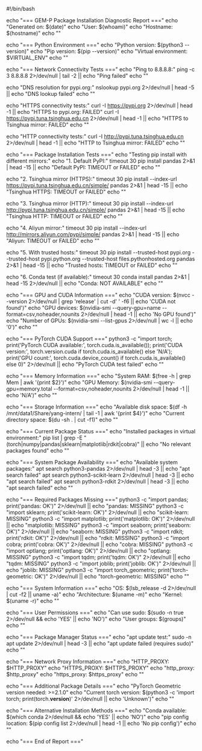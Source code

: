#!/bin/bash

echo "=== GEM-P Package Installation Diagnostic Report ==="
echo "Generated on: $(date)"
echo "User: $(whoami)"
echo "Hostname: $(hostname)"
echo ""

echo "=== Python Environment ==="
echo "Python version: $(python3 --version)"
echo "Pip version: $(pip --version)"
echo "Virtual environment: $VIRTUAL_ENV"
echo ""

echo "=== Network Connectivity Tests ==="
echo "Ping to 8.8.8.8:"
ping -c 3 8.8.8.8 2>/dev/null | tail -2 || echo "Ping failed"
echo ""

echo "DNS resolution for pypi.org:"
nslookup pypi.org 2>/dev/null | head -5 || echo "DNS lookup failed"
echo ""

echo "HTTPS connectivity tests:"
curl -I https://pypi.org 2>/dev/null | head -1 || echo "HTTPS to pypi.org: FAILED"
curl -I https://pypi.tuna.tsinghua.edu.cn 2>/dev/null | head -1 || echo "HTTPS to Tsinghua mirror: FAILED"
echo ""

echo "HTTP connectivity tests:"
curl -I http://pypi.tuna.tsinghua.edu.cn 2>/dev/null | head -1 || echo "HTTP to Tsinghua mirror: FAILED"
echo ""

echo "=== Package Installation Tests ==="
echo "Testing pip install with different mirrors:"
echo "1. Default PyPI:"
timeout 30 pip install pandas 2>&1 | head -15 || echo "Default PyPI: TIMEOUT or FAILED"
echo ""

echo "2. Tsinghua mirror (HTTPS):"
timeout 30 pip install --index-url https://pypi.tuna.tsinghua.edu.cn/simple/ pandas 2>&1 | head -15 || echo "Tsinghua HTTPS: TIMEOUT or FAILED"
echo ""

echo "3. Tsinghua mirror (HTTP):"
timeout 30 pip install --index-url http://pypi.tuna.tsinghua.edu.cn/simple/ pandas 2>&1 | head -15 || echo "Tsinghua HTTP: TIMEOUT or FAILED"
echo ""

echo "4. Aliyun mirror:"
timeout 30 pip install --index-url http://mirrors.aliyun.com/pypi/simple/ pandas 2>&1 | head -15 || echo "Aliyun: TIMEOUT or FAILED"
echo ""

echo "5. With trusted hosts:"
timeout 30 pip install --trusted-host pypi.org --trusted-host pypi.python.org --trusted-host files.pythonhosted.org pandas 2>&1 | head -15 || echo "Trusted hosts: TIMEOUT or FAILED"
echo ""

echo "6. Conda test (if available):"
timeout 30 conda install pandas 2>&1 | head -15 2>/dev/null || echo "Conda: NOT AVAILABLE"
echo ""

echo "=== GPU and CUDA Information ==="
echo "CUDA version: $(nvcc --version 2>/dev/null | grep 'release' | cut -d' ' -f6 || echo 'CUDA not found')"
echo "GPU devices: $(nvidia-smi --query-gpu=name --format=csv,noheader,nounits 2>/dev/null | head -1 || echo 'No GPU found')"
echo "Number of GPUs: $(nvidia-smi --list-gpus 2>/dev/null | wc -l || echo '0')"
echo ""

echo "=== PyTorch CUDA Support ==="
python3 -c "import torch; print('PyTorch CUDA available:', torch.cuda.is_available()); print('CUDA version:', torch.version.cuda if torch.cuda.is_available() else 'N/A'); print('GPU count:', torch.cuda.device_count() if torch.cuda.is_available() else 0)" 2>/dev/null || echo "PyTorch CUDA test failed"
echo ""

echo "=== Memory Information ==="
echo "System RAM: $(free -h | grep Mem | awk '{print $2}')"
echo "GPU Memory: $(nvidia-smi --query-gpu=memory.total --format=csv,noheader,nounits 2>/dev/null | head -1 || echo 'N/A')"
echo ""

echo "=== Storage Information ==="
echo "Available disk space: $(df -h /mnt/data1/Share/yang-intern/ | tail -1 | awk '{print $4}')"
echo "Current directory space: $(du -sh . | cut -f1)"
echo ""

echo "=== Current Package Status ==="
echo "Installed packages in virtual environment:"
pip list | grep -E "(torch|numpy|pandas|sklearn|matplotlib|rdkit|cobra)" || echo "No relevant packages found"
echo ""

echo "=== System Package Availability ==="
echo "Available system packages:"
apt search python3-pandas 2>/dev/null | head -3 || echo "apt search failed"
apt search python3-scikit-learn 2>/dev/null | head -3 || echo "apt search failed"
apt search python3-rdkit 2>/dev/null | head -3 || echo "apt search failed"
echo ""

echo "=== Required Packages Missing ==="
python3 -c "import pandas; print('pandas: OK')" 2>/dev/null || echo "pandas: MISSING"
python3 -c "import sklearn; print('scikit-learn: OK')" 2>/dev/null || echo "scikit-learn: MISSING"
python3 -c "import matplotlib; print('matplotlib: OK')" 2>/dev/null || echo "matplotlib: MISSING"
python3 -c "import seaborn; print('seaborn: OK')" 2>/dev/null || echo "seaborn: MISSING"
python3 -c "import rdkit; print('rdkit: OK')" 2>/dev/null || echo "rdkit: MISSING"
python3 -c "import cobra; print('cobra: OK')" 2>/dev/null || echo "cobra: MISSING"
python3 -c "import optlang; print('optlang: OK')" 2>/dev/null || echo "optlang: MISSING"
python3 -c "import tqdm; print('tqdm: OK')" 2>/dev/null || echo "tqdm: MISSING"
python3 -c "import joblib; print('joblib: OK')" 2>/dev/null || echo "joblib: MISSING"
python3 -c "import torch_geometric; print('torch-geometric: OK')" 2>/dev/null || echo "torch-geometric: MISSING"
echo ""

echo "=== System Information ==="
echo "OS: $(lsb_release -d 2>/dev/null | cut -f2 || uname -a)"
echo "Architecture: $(uname -m)"
echo "Kernel: $(uname -r)"
echo ""

echo "=== User Permissions ==="
echo "Can use sudo: $(sudo -n true 2>/dev/null && echo 'YES' || echo 'NO')"
echo "User groups: $(groups)"
echo ""

echo "=== Package Manager Status ==="
echo "apt update test:"
sudo -n apt update 2>/dev/null | head -3 || echo "apt update failed (requires sudo)"
echo ""

echo "=== Network Proxy Information ==="
echo "HTTP_PROXY: $HTTP_PROXY"
echo "HTTPS_PROXY: $HTTPS_PROXY"
echo "http_proxy: $http_proxy"
echo "https_proxy: $https_proxy"
echo ""

echo "=== Additional Package Details ==="
echo "PyTorch Geometric version needed: >=2.1.0"
echo "Current torch version: $(python3 -c 'import torch; print(torch.__version__)' 2>/dev/null || echo 'Unknown')"
echo ""

echo "=== Alternative Installation Methods ==="
echo "Conda available: $(which conda 2>/dev/null && echo 'YES' || echo 'NO')"
echo "pip config location: $(pip config list 2>/dev/null | head -1 || echo 'No pip config')"
echo ""

echo "=== End of Report ==="
